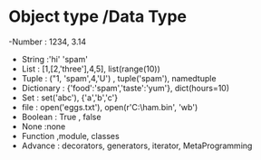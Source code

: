 # Object type /Data Type
-Number : 1234, 3.14
- String :'hi' 'spam'
- List : [1,[2,'three'],4,5], list(range(10))
- Tuple : ("1, 'spam',4,'U') , tuple('spam'), namedtuple
- Dictionary : {'food':'spam','taste':'yum'}, dict(hours=10)
- Set : set('abc'), {'a','b','c'}
- file : open('eggs.txt'), open(r'C:\ham.bin', 'wb')
- Boolean : True , false
- None :none
- Function ,module, classes 
- Advance : decorators, generators, iterator, MetaProgramming

